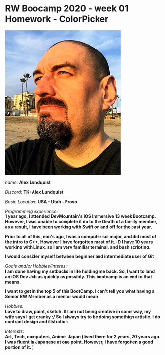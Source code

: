 # RW Boocamp 2020 - week 01 Homework - ColorPicker

![Alex](https://github.com/Chaotic-X/RWBC_2020/blob/master/images/Alex.jpg)

_name:_ **Alex Lundquist**

_Discord:_ **TK: Alex Lundquist**

_Basic Location:_ **USA - Utah - Provo**


_Programming experience:_   
**1 year ago, I attended DevMountain's iOS Immersive 13 week Bootcamp. However, I was unable to complete it do to the Death of a family member, as a result, I have been working with Swift on and off for the past year.**  

**Prior to all of this, eon's ago, I was a computer sci major, and did most of the intro to C++. However I have forgotten most of it. :D I have 10 years working with Linux, so I am very familiar terminal, and bash scripting.**  

**I would consider myself between beginner and intermediate user of Git**
	
_Goals and/or Hobbies/Interest:_   
**I am done having my setbacks in life holding me back. So, I want to land an iOS Dev Job as quickly as possibly. This bootcamp is an end to that means.**  

**I want to get in the top 5 of this BootCamp. I can't tell you what having a Senior RW Member as a mentor would mean**

_Hobbies:_   
**Love to draw, paint, sketch. If I am not being creative in some way, my wife says I get cranky :/ So I always try to be doing somethign artistic. I do contract design and illstration**
	
_Interests:_   
**Art, Tech, computers, Anime, Japan (lived there for 2 years, 20 years ago. I was fluent in Japanese at one point. However, I have forgotten a good portion of it. )**

